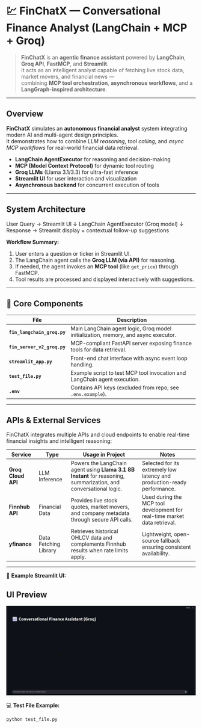 # 💹 FinChatX — Conversational Finance Analyst (LangChain + MCP + Groq)

> **FinChatX** is an **agentic finance assistant** powered by **LangChain**, **Groq API**, **FastMCP**, and **Streamlit**.  
> It acts as an intelligent analyst capable of fetching live stock data, market movers, and financial news —  
> combining **MCP tool orchestration**, **asynchronous workflows**, and a **LangGraph-inspired architecture**.

---

##  Overview

**FinChatX** simulates an **autonomous financial analyst** system integrating modern AI and multi-agent design principles.  
It demonstrates how to combine *LLM reasoning*, *tool calling*, and *async MCP workflows* for real-world financial data retrieval.

-  **LangChain AgentExecutor** for reasoning and decision-making  
-  **MCP (Model Context Protocol)** for dynamic tool routing  
-  **Groq LLMs** (Llama 3.1/3.3) for ultra-fast inference  
-  **Streamlit UI** for user interaction and visualization  
-  **Asynchronous backend** for concurrent execution of tools  

---

##  System Architecture

User Query → Streamlit UI
↓
LangChain AgentExecutor (Groq model)
↓
Response → Streamlit display + contextual follow-up suggestions


**Workflow Summary:**
1. User enters a question or ticker in Streamlit UI.  
2. The LangChain agent calls the **Groq LLM (via API)** for reasoning.  
3. If needed, the agent invokes an **MCP tool** (like `get_price`) through FastMCP.  
4. Tool results are processed and displayed interactively with suggestions.

---


## 🧩 Core Components

| File | Description |
|------|--------------|
| **`fin_langchain_groq.py`** | Main LangChain agent logic, Groq model initialization, memory, and async executor. |
| **`fin_server_v2_groq.py`** | MCP-compliant FastAPI server exposing finance tools for data retrieval. |
| **`streamlit_app.py`** | Front-end chat interface with async event loop handling. |
| **`test_file.py`** | Example script to test MCP tool invocation and LangChain agent execution. |
| **`.env`** | Contains API keys (excluded from repo; see `.env.example`). |

---





##  APIs & External Services

FinChatX integrates multiple APIs and cloud endpoints to enable real-time financial insights and intelligent reasoning:

| **Service** | **Type** | **Usage in Project** | **Notes** |
|--------------|-----------|----------------------|------------|
| **Groq Cloud API** |  LLM Inference | Powers the LangChain agent using **Llama 3.1 8B Instant** for reasoning, summarization, and conversational logic. | Selected for its extremely low latency and production-ready performance. |
| **Finnhub API** |  Financial Data | Provides live stock quotes, market movers, and company metadata through secure API calls. | Used during the MCP tool development for real-time market data retrieval. |
| **yfinance** |  Data Fetching Library | Retrieves historical OHLCV data and complements Finnhub results when rate limits apply. | Lightweight, open-source fallback ensuring consistent availability. |

---


🧩 **Example Streamlit UI:**  
## UI Preview
![FinChatX Dashboard](data/UI_interface_streamlit.png)

💻 **Test File Example:**

```bash
python test_file.py